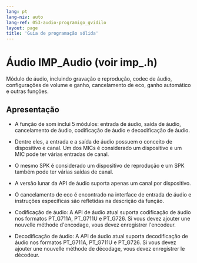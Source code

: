 ```yaml
---
lang: pt
lang-niv: auto
lang-ref: 053-audio-programigo_gvidilo
layout: page
title: 'Guia de programação sólida'
---
```


# Áudio IMP_Audio (voir imp_.h)

Módulo de áudio, incluindo gravação e reprodução, codec de áudio, configurações de volume e ganho, cancelamento de eco, ganho automático e outras funções.

## Apresentação
* A função de som inclui 5 módulos: entrada de áudio, saída de áudio, cancelamento de áudio, codificação de áudio e decodificação de áudio.


 * Dentre eles, a entrada e a saída de áudio possuem o conceito de dispositivo e canal. Um dos MICs é considerado um dispositivo e um MIC pode ter várias entradas de canal.


 * O mesmo SPK é considerado um dispositivo de reprodução e um SPK também pode ter várias saídas de canal.


 * A versão lunar da API de áudio suporta apenas um canal por dispositivo.


 * O cancelamento de eco é encontrado na interface de entrada de áudio e instruções específicas são refletidas na descrição da função.


 * Codificação de áudio: A API de áudio atual suporta codificação de áudio nos formatos PT_G711A, PT_G711U e PT_G726. Si vous devez ajouter une nouvelle méthode d'encodage, vous devez enregistrer l'encodeur.
   

   

 * Decodificação de áudio: A API de áudio atual suporta decodificação de áudio nos formatos PT_G711A, PT_G711U e PT_G726. Si vous devez ajouter une nouvelle méthode de décodage, vous devez enregistrer le décodeur.
   

   

